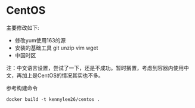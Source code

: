 # CentOS

主要修改如下:

* 修改yum使用163的源
* 安装的基础工具 git unzip vim wget 
* 中国时区

注：中文语言设置，尝试了一下，还是不成功。暂时搁置，考虑到容器内使用中文，再加上是CentOS的情况其实也不多。

参考构建命令

```
docker build -t kennylee26/centos .
```

